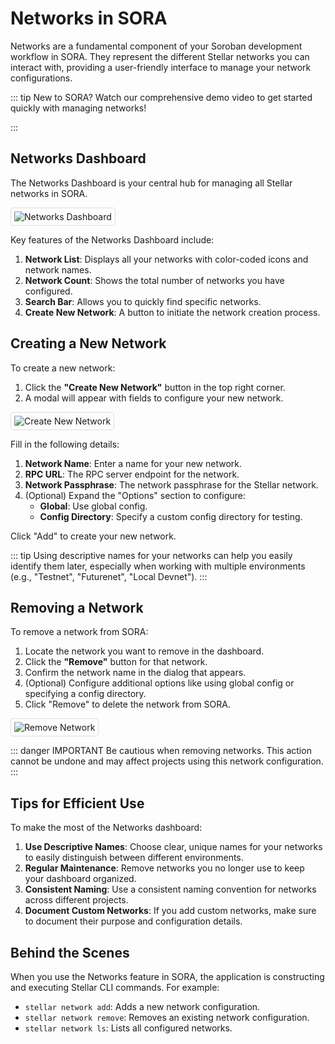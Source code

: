 # Networks in SORA

Networks are a fundamental component of your Soroban development workflow in SORA. They represent the different Stellar networks you can interact with, providing a user-friendly interface to manage your network configurations.

::: tip
New to SORA? Watch our comprehensive demo video to get started quickly with managing networks!

<!-- <iframe width="560" height="315" src="https://www.youtube.com/embed/YOUR_VIDEO_ID" frameborder="0" allow="accelerometer; autoplay; clipboard-write; encrypted-media; gyroscope; picture-in-picture" allowfullscreen></iframe> -->
:::

## Networks Dashboard

The Networks Dashboard is your central hub for managing all Stellar networks in SORA.

<div class="image-border">

![Networks Dashboard](/public/features/network/dashboard.png)

</div>

Key features of the Networks Dashboard include:

1. **Network List**: Displays all your networks with color-coded icons and network names.
2. **Network Count**: Shows the total number of networks you have configured.
3. **Search Bar**: Allows you to quickly find specific networks.
4. **Create New Network**: A button to initiate the network creation process.

## Creating a New Network

To create a new network:

1. Click the **"Create New Network"** button in the top right corner.
2. A modal will appear with fields to configure your new network.

<div class="image-border">

![Create New Network](/public/features/network/create.png)

</div>

Fill in the following details:

1. **Network Name**: Enter a name for your new network.
2. **RPC URL**: The RPC server endpoint for the network.
3. **Network Passphrase**: The network passphrase for the Stellar network.
4. (Optional) Expand the "Options" section to configure:
   - **Global**: Use global config.
   - **Config Directory**: Specify a custom config directory for testing.

Click "Add" to create your new network.

::: tip
Using descriptive names for your networks can help you easily identify them later, especially when working with multiple environments (e.g., "Testnet", "Futurenet", "Local Devnet").
:::

## Removing a Network

To remove a network from SORA:

1. Locate the network you want to remove in the dashboard.
2. Click the **"Remove"** button for that network.
3. Confirm the network name in the dialog that appears.
4. (Optional) Configure additional options like using global config or specifying a config directory.
5. Click "Remove" to delete the network from SORA.

<div class="image-border">

![Remove Network](/public/features/network/remove.png)

</div>

::: danger IMPORTANT
Be cautious when removing networks. This action cannot be undone and may affect projects using this network configuration.
:::

## Tips for Efficient Use

To make the most of the Networks dashboard:

1. **Use Descriptive Names**: Choose clear, unique names for your networks to easily distinguish between different environments.
2. **Regular Maintenance**: Remove networks you no longer use to keep your dashboard organized.
3. **Consistent Naming**: Use a consistent naming convention for networks across different projects.
4. **Document Custom Networks**: If you add custom networks, make sure to document their purpose and configuration details.

## Behind the Scenes

When you use the Networks feature in SORA, the application is constructing and executing Stellar CLI commands. For example:

- `stellar network add`: Adds a new network configuration.
- `stellar network remove`: Removes an existing network configuration.
- `stellar network ls`: Lists all configured networks.

<style>
.image-border img {
    border: 1px solid #ddd;
    border-radius: 4px;
    padding: 5px;
}
</style>


